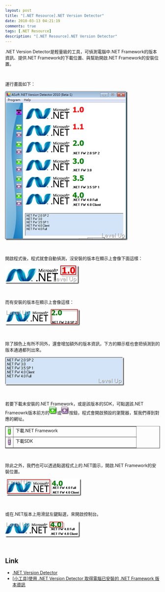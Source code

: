 ```yaml
---
layout: post
title: "[.NET Resource].NET Version Detector"
date: 2010-03-13 04:21:19
comments: true
tags: [.NET Resource]
description: "[.NET Resource].NET Version Detector"
---
```

<p>.NET Version Detector是輕量級的工具，可偵測電腦中.NET Framework的版本資訊、提供.NET Framework的下載位置、與幫助開啟.NET Framework的安裝位置。</p>  <p> </p>  <p>運行畫面如下：</p>  <p><img style="border-right-width: 0px; display: inline; border-top-width: 0px; border-bottom-width: 0px; border-left-width: 0px" title="image" border="0" alt="image" src="\images\posts\14006\image_thumb.png" width="399" height="484" /></a> </p>  <p> </p>  <p>開啟程式後，程式就會自動偵測，沒安裝的版本在顯示上會像下面這樣：</p>  <p><a href="http://files.dotblogs.com.tw/larrynung/1003/NETResource.NETVersionDetector2010_D43C/image_4.png"><img style="border-right-width: 0px; display: inline; border-top-width: 0px; border-bottom-width: 0px; border-left-width: 0px" title="image" border="0" alt="image" src="\images\posts\14006\image_thumb_1.png" width="241" height="60" /></a> </p>  <p> </p>  <p>而有安裝的版本在顯示上會像這樣：</p>  <p><a href="http://files.dotblogs.com.tw/larrynung/1003/NETResource.NETVersionDetector2010_D43C/image_6.png"><img style="border-right-width: 0px; display: inline; border-top-width: 0px; border-bottom-width: 0px; border-left-width: 0px" title="image" border="0" alt="image" src="\images\posts\14006\image_thumb_2.png" width="244" height="53" /></a> </p>  <p> </p>  <p>除了顏色上有所不同外，還會增加額外的版本資訊，下方的顯示框也會把偵測到的版本通通都列出來。</p>  <p><a href="http://files.dotblogs.com.tw/larrynung/1003/NETResource.NETVersionDetector2010_D43C/image_8.png"><img style="border-right-width: 0px; display: inline; border-top-width: 0px; border-bottom-width: 0px; border-left-width: 0px" title="image" border="0" alt="image" src="\images\posts\14006\image_thumb_3.png" width="388" height="93" /></a> </p>  <p> </p>  <p>若要下載未安裝的.NET Framework，或是該版本的SDK，可點選該.NET Frameowrk版本前方的<a href="http://files.dotblogs.com.tw/larrynung/1003/NETResource.NETVersionDetector2010_D43C/image_10.png"><img style="border-right-width: 0px; display: inline; border-top-width: 0px; border-bottom-width: 0px; border-left-width: 0px" title="image" border="0" alt="image" src="\images\posts\14006\image_thumb_4.png" width="25" height="25" /></a>或<a href="http://files.dotblogs.com.tw/larrynung/1003/NETResource.NETVersionDetector2010_D43C/image_14.png"><img style="border-right-width: 0px; display: inline; border-top-width: 0px; border-bottom-width: 0px; border-left-width: 0px" title="image" border="0" alt="image" src="\images\posts\14006\image_thumb_6.png" width="25" height="25" /></a>按鈕，程式會開啟預設的瀏覽器，幫我們導到對應的網址。</p>  <table border="1" cellspacing="0" cellpadding="2" width="398"><tbody>     <tr>       <td valign="top" width="10"><a href="http://files.dotblogs.com.tw/larrynung/1003/NETResource.NETVersionDetector2010_D43C/image_10.png"><img style="border-right-width: 0px; display: inline; border-top-width: 0px; border-bottom-width: 0px; border-left-width: 0px" title="image" border="0" alt="image" src="\images\posts\14006\image_thumb_4.png" width="25" height="25" /></a></td>        <td valign="top" width="386">下載.NET Framework</td>     </tr>      <tr>       <td valign="top" width="10"><a href="http://files.dotblogs.com.tw/larrynung/1003/NETResource.NETVersionDetector2010_D43C/image_14.png"><img style="border-right-width: 0px; display: inline; border-top-width: 0px; border-bottom-width: 0px; border-left-width: 0px" title="image" border="0" alt="image" src="\images\posts\14006\image_thumb_6.png" width="25" height="25" /></a></td>        <td valign="top" width="386">下載SDK</td>     </tr>   </tbody></table>  <p> </p>  <p>除此之外，我們也可以透過點選程式上的.NET圖示，開啟.NET Framework的安裝位置。</p>  <p> <a href="http://files.dotblogs.com.tw/larrynung/1003/NETResource.NETVersionDetector2010_D43C/image_16.png"><img style="border-bottom: 0px; border-left: 0px; display: inline; border-top: 0px; border-right: 0px" title="image" border="0" alt="image" src="\images\posts\14006\image_thumb_7.png" width="244" height="56" /></a> </p>  <p> </p>  <p>或在.NET版本上用滑鼠左鍵點選，來開啟控制台。</p>  <p><a href="http://files.dotblogs.com.tw/larrynung/1003/NETResource.NETVersionDetector2010_D43C/image_18.png"><img style="border-bottom: 0px; border-left: 0px; display: inline; border-top: 0px; border-right: 0px" title="image" border="0" alt="image" src="\images\posts\14006\image_thumb_8.png" width="244" height="53" /></a> </p>  <p> </p>  <h2>Link</h2>  <ul>   <li><a href="http://www.asoft.be/prod_netver.html" target="_blank">.NET Version Detector</a> </li>    <li><a href="http://www.dotblogs.com.tw/chou/archive/2009/09/30/10853.aspx" target="_blank">[小工具]使用 .NET Version Detector 取得電腦已安裝的 .NET Framework 版本資訊 </li> </ul>